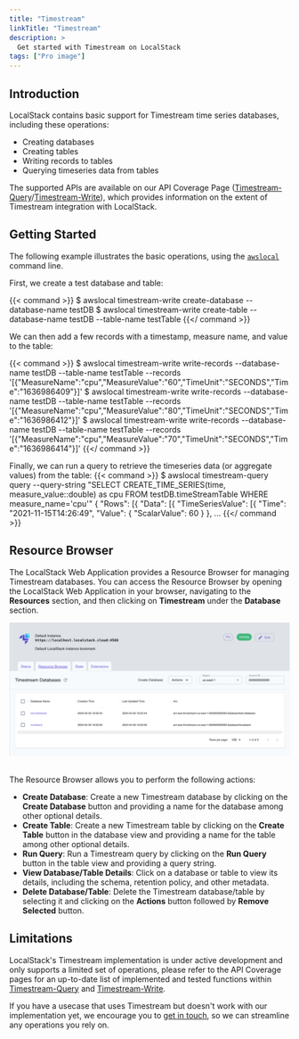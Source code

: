 ```yaml
---
title: "Timestream"
linkTitle: "Timestream"
description: >
  Get started with Timestream on LocalStack
tags: ["Pro image"]
---
```


## Introduction

LocalStack contains basic support for Timestream time series databases, including these operations:

* Creating databases
* Creating tables
* Writing records to tables
* Querying timeseries data from tables

The supported APIs are available on our API Coverage Page ([Timestream-Query](https://docs.localstack.cloud/references/coverage/coverage_timestream-query/)/[Timestream-Write](https://docs.localstack.cloud/references/coverage/coverage_timestream-write/)), which provides information on the extent of Timestream integration with LocalStack.

## Getting Started

The following example illustrates the basic operations, using the [`awslocal`](https://github.com/localstack/awscli-local) command line.

First, we create a test database and table:

{{< command >}}
$ awslocal timestream-write create-database --database-name testDB
$ awslocal timestream-write create-table --database-name testDB --table-name testTable
{{</ command >}}

We can then add a few records with a timestamp, measure name, and value to the table:

{{< command >}}
$ awslocal timestream-write write-records --database-name testDB --table-name testTable --records '[{"MeasureName":"cpu","MeasureValue":"60","TimeUnit":"SECONDS","Time":"1636986409"}]'
$ awslocal timestream-write write-records --database-name testDB --table-name testTable --records '[{"MeasureName":"cpu","MeasureValue":"80","TimeUnit":"SECONDS","Time":"1636986412"}]'
$ awslocal timestream-write write-records --database-name testDB --table-name testTable --records '[{"MeasureName":"cpu","MeasureValue":"70","TimeUnit":"SECONDS","Time":"1636986414"}]'
{{</ command >}}

Finally, we can run a query to retrieve the timeseries data (or aggregate values) from the table:
{{< command >}}
$ awslocal timestream-query query --query-string "SELECT CREATE_TIME_SERIES(time, measure_value::double) as cpu FROM testDB.timeStreamTable WHERE measure_name='cpu'"
{
  "Rows": [{
    "Data": [{
      "TimeSeriesValue": [{
        "Time": "2021-11-15T14:26:49",
        "Value": {
            "ScalarValue": 60
        }
    },
...
{{</ command >}}

## Resource Browser

The LocalStack Web Application provides a Resource Browser for managing Timestream databases. You can access the Resource Browser by opening the LocalStack Web Application in your browser, navigating to the **Resources** section, and then clicking on **Timestream** under the **Database** section.

<img src="timestream-resource-browser.png" alt="Timestream Resource Browser" title="Timestream Resource Browser" width="900" />
<br>
<br>

The Resource Browser allows you to perform the following actions:

- **Create Database**: Create a new Timestream database by clicking on the **Create Database** button and providing a name for the database among other optional details.
- **Create Table**: Create a new Timestream table by clicking on the **Create Table** button in the database view and providing a name for the table among other optional details.
- **Run Query**: Run a Timestream query by clicking on the **Run Query** button in the table view and providing a query string.
- **View Database/Table Details**: Click on a database or table to view its details, including the schema, retention policy, and other metadata.
- **Delete Database/Table**: Delete the Timestream database/table by selecting it and clicking on the **Actions** button followed by **Remove Selected** button.

## Limitations

LocalStack's Timestream implementation is under active development and only supports a limited set of operations, please refer to the API Coverage pages for an up-to-date list of implemented and tested functions within [Timestream-Query](https://docs.localstack.cloud/references/coverage/coverage_timestream-query/) and [Timestream-Write](https://docs.localstack.cloud/references/coverage/coverage_timestream-write/).

If you have a usecase that uses Timestream but doesn't work with our implementation yet, we encourage you to [get in touch](https://localstack.cloud/contact/), so we can streamline any operations you rely on.